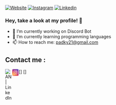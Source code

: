 [![Website](https://img.shields.io/badge/-Website-%2312031a?style=for-the-badge&logo=Chrome&logoColor=white&link=https://github.com/padky21)](https://github.com/padky21)
[![Instagram](https://img.shields.io/badge/-Instagram-%23f3885a?&style=for-the-badge&logo=instagram&logoColor=white)](https://www.instagram.com/vaaasco_2/)
[![Linkedin](https://img.shields.io/badge/LinkedIn-%230077B5.svg?&style=for-the-badge&logo=linkedin&logoColor=white)](https://www.linkedin.com/in/vasco-teixeira-2320031b7/)

### Hey, take a look at my profile! 👋

- 🔭 I’m currently working on Discord Bot
- 🌱 I’m currently learning programming languages
- 📫 How to reach me: padky21@gmail.com

## Contact me :

[<img align="left" alt="AN | LinkedIn" width="22px" src="https://raw.githubusercontent.com/peterthehan/peterthehan/master/assets/linkedin.svg"/>]
[<img align="left" alt="AN | Instagram" width="22px" src="https://raw.githubusercontent.com/AderitoNeto/AderitoNeto/master/img/ig.png"/>]
<br />
